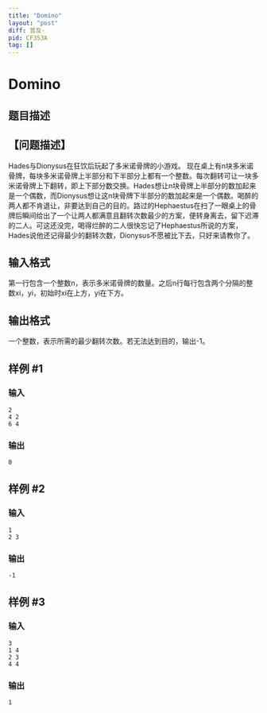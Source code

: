 ```yaml
---
title: "Domino"
layout: "post"
diff: 普及-
pid: CF353A
tag: []
---
```


# Domino

## 题目描述

## 【问题描述】

Hades与Dionysus在狂饮后玩起了多米诺骨牌的小游戏。
现在桌上有n块多米诺骨牌，每块多米诺骨牌上半部分和下半部分上都有一个整数。每次翻转可让一块多米诺骨牌上下翻转，即上下部分数交换。Hades想让n块骨牌上半部分的数加起来是一个偶数，而Dionysus想让这n块骨牌下半部分的数加起来是一个偶数。喝醉的两人都不肯退让，非要达到自己的目的。路过的Hephaestus在扫了一眼桌上的骨牌后瞬间给出了一个让两人都满意且翻转次数最少的方案，便转身离去，留下迟滞的二人。可这还没完，喝得烂醉的二人很快忘记了Hephaestus所说的方案，Hades说他还记得最少的翻转次数，Dionysus不愿被比下去，只好来请教你了。

## 输入格式

第一行包含一个整数n，表示多米诺骨牌的数量。之后n行每行包含两个分隔的整数xi，yi，初始时xi在上方，yi在下方。

## 输出格式

一个整数，表示所需的最少翻转次数。若无法达到目的，输出-1。

## 样例 #1

### 输入

```
2
4 2
6 4

```

### 输出

```
0

```

## 样例 #2

### 输入

```
1
2 3

```

### 输出

```
-1

```

## 样例 #3

### 输入

```
3
1 4
2 3
4 4

```

### 输出

```
1

```

